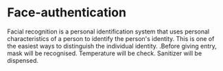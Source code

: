 # Face-authentication
Facial recognition is a personal identification system that uses personal characteristics of a person to identify the person's identity. This is one of the easiest ways to distinguish the individual identity. .Before giving entry, mask will be recognised. Temperature will be check. Sanitizer will be dispensed.
